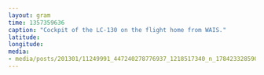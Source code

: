 ```yaml
---
layout: gram
time: 1357359636
caption: "Cockpit of the LC-130 on the flight home from WAIS."
latitude: 
longitude: 
media:
- media/posts/201301/11249991_447240278776937_1218517340_n_17842332859000351.jpg
---
```

